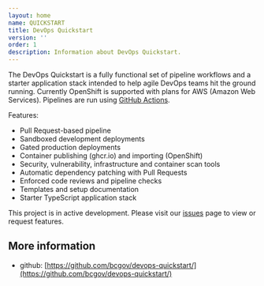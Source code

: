 ```yaml
---
layout: home
name: QUICKSTART
title: DevOps Quickstart
version: ''
order: 1
description: Information about DevOps Quickstart.
---
```



The DevOps Quickstart is a fully functional set of pipeline workflows and a starter application stack intended to help agile DevOps teams hit the ground running. Currently OpenShift is supported with plans for AWS (Amazon Web Services). Pipelines are run using [GitHub Actions](https://github.com/bcgov/devops-quickstart/actions).

Features:
- Pull Request-based pipeline
- Sandboxed development deployments
- Gated production deployments
- Container publishing (ghcr.io) and importing (OpenShift)
- Security, vulnerability, infrastructure and container scan tools
- Automatic dependency patching with Pull Requests
- Enforced code reviews and pipeline checks
- Templates and setup documentation
- Starter TypeScript application stack

This project is in active development.  Please visit our [issues](https://github.com/bcgov/devops-quickstart/issues) page to view or request features.

## More information
+ github: [https://github.com/bcgov/devops-quickstart/](https://github.com/bcgov/devops-quickstart/)
  
